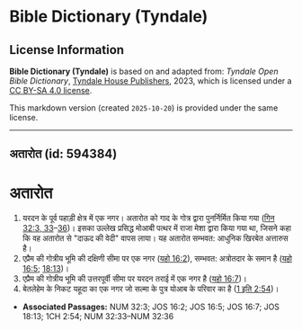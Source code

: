 # Bible Dictionary (Tyndale)

## License Information

**Bible Dictionary (Tyndale)** is based on and adapted from: _Tyndale Open Bible Dictionary_, [Tyndale House Publishers](https://tyndaleopenresources.com/), 2023, which is licensed under a [CC BY-SA 4.0 license](https://creativecommons.org/licenses/by-sa/4.0/legalcode.en).

This markdown version (created `2025-10-20`) is provided under the same license.



--------------------------------

## अतारोत (id: 594384)

अतारोत
======

1. यरदन के पूर्व पहाड़ी क्षेत्र में एक नगर। अतारोत को गाद के गोत्र द्वारा पुनर्निर्मित किया गया ([गिन 32:3, 33](https://ref.ly/Num32:3,Num32:33-Num32:36)–[36](https://ref.ly/Num32:3,Num32:33-Num32:36))। इसका उल्लेख प्रसिद्ध मोआबी पत्थर में राजा मेशा द्वारा किया गया था, जिसने कहा कि वह अतारोत से "दाऊद की वेदी" वापस लाया। यह अतारोत सम्भवत: आधुनिक खिरबेत अत्तारुस है।
2. एप्रैम की गोत्रीय भूमि की दक्षिणी सीमा पर एक नगर ([यहो 16:2](https://ref.ly/Josh16:2)), सम्भवत: अत्रोतदार के समान है ([यहो 16:5](https://ref.ly/Josh16:5); [18:13](https://ref.ly/Josh18:13))।
3. एप्रैम की गोत्रीय भूमि की उत्तरपूर्वी सीमा पर यरदन तराई में एक नगर है ([यहो 16:7](https://ref.ly/Josh16:7))।
4. बेतलेहेम के निकट यहूदा का एक नगर जो सल्मा के पुत्र योआब के परिवार का है ([1 इति 2:54](https://ref.ly/1Chr2:54))।

* **Associated Passages:** NUM 32:3; JOS 16:2; JOS 16:5; JOS 16:7; JOS 18:13; 1CH 2:54; NUM 32:33–NUM 32:36

